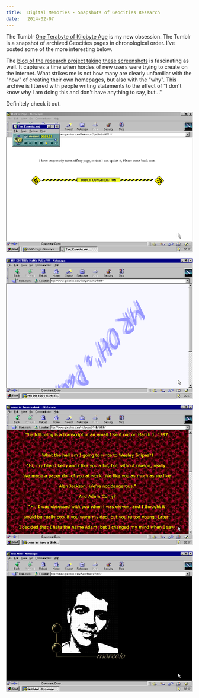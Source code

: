 ```yaml
---
title:  Digital Memories - Snapshots of Geocities Research
date:   2014-02-07
---
```


The Tumblr [One Terabyte of Kilobyte Age](http://oneterabyteofkilobyteage.tumblr.com/) is my new obsession. The Tumblr is a snapshot of archived Geocities pages in chronological order. I've posted some of the more interesting below.

The [blog of the research project taking these screenshots](http://blog.geocities.institute/) is fascinating as well. It captures a time when hordes of new users were trying to create on the internet. What strikes me is not how many are clearly unfamiliar with the "how" of creating their own homepages, but also with the "why". This archive is littered with people writing statements to the effect of "I don't know why I am doing this and don't have anything to say, but..."

Definitely check it out.

![](/images/2014-02-07-site-1.png)

![](/images/2014-02-07-site-2.png)

![](/images/2014-02-07-site-3.png)

![](/images/2014-02-07-site-4.png)